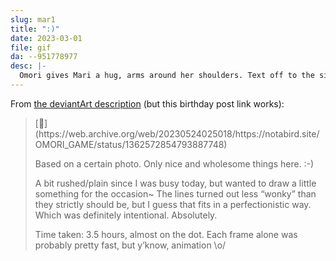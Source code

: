 ```yaml
---
slug: mar1
title: ":)"
date: 2023-03-01
file: gif
da: --951778977
desc: |-
  Omori gives Mari a hug, arms around her shoulders. Text off to the side: “Happy&nbsp;Birthday.”
---
```

From [the deviantArt description](https://www.deviantart.com/a-flyleaf/art/--951778977) (but this birthday post link works):
<blockquote class="da" markdown="1">
[🎉](https://web.archive.org/web/20230524025018/https://notabird.site/OMORI_GAME/status/1362572854793887748)

Based on a certain photo. Only nice and wholesome things here. :-)

A bit rushed/plain since I was busy today, but wanted to draw a little something for the occasion~ The lines turned out less “wonky” than they strictly should be, but I guess that fits in a perfectionistic way. Which was definitely intentional. Absolutely.

Time taken: 3.5 hours, almost on the dot. Each frame alone was probably pretty fast, but y’know, animation \o/
</blockquote>